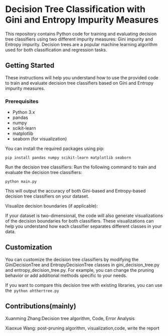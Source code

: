 # Decision Tree Classification with Gini and Entropy Impurity Measures

This repository contains Python code for training and evaluating decision tree classifiers using two different impurity measures: Gini impurity and Entropy impurity. Decision trees are a popular machine learning algorithm used for both classification and regression tasks.

## Getting Started

These instructions will help you understand how to use the provided code to train and evaluate decision tree classifiers based on Gini and Entropy impurity measures. 

### Prerequisites

- Python 3.x
- pandas
- numpy
- scikit-learn
- matplotlib
- seaborn (for visualization)

You can install the required packages using pip:

`pip install pandas numpy scikit-learn matplotlib seaborn`

Run the decision tree classifiers:
Run the following command to train and evaluate the decision tree classifiers:

`python main.py`

This will output the accuracy of both Gini-based and Entropy-based decision tree classifiers on your dataset.

Visualize decision boundaries (if applicable):

If your dataset is two-dimensional, the code will also generate visualizations of the decision boundaries for both classifiers. These visualizations can help you understand how each classifier separates different classes in your data.

## Customization
You can customize the decision tree classifiers by modifying the GiniDecisionTree and EntropyDecisionTree classes in gini_decision_tree.py and entropy_decision_tree.py. For example, you can change the pruning behavior or add additional methods specific to your needs.

If you want to compare this decision tree with existing libraries, you can use the` python ohthertree.py`

## Contributions(mainly)
Xuanming Zhang:Decision tree algorithm, Code, Error Analysis

Xiaoxue Wang: post-pruning algorithm, visualization,code, write the report